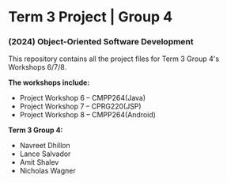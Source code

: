 # Term 3 Project | Group 4
### (2024) Object-Oriented Software Development 

This repository contains all the project files for Term 3 Group 4's Workshops 6/7/8.

__**The workshops include:**__
- Project Workshop 6 – CMPP264(Java)
- Project Workshop 7 – CPRG220(JSP)
- Project Workshop 8 – CMPP264(Android)

__**Term 3 Group 4:**__
- Navreet Dhillon
- Lance Salvador
- Amit Shalev
- Nicholas Wagner
